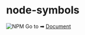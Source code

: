 # node-symbols
![NPM](https://nodei.co/npm/node-symbols.png?downloads=true&downloadRank=true&stars=true)
Go to ➡ [Document](https://yyhappynice.github.io/node-symbols/)